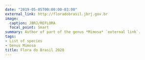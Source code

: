 ```yaml
---
date: "2019-05-05T00:00:00-03:00"
external_link: http://floradobrasil.jbrj.gov.br
image:
  caption: JBRJ/REFLORA
  focal_point: Smart
summary: Author of part of the genus *Mimosa* `external link`.
tags:
- List of species
- Genus Mimosa
title: Flora do Brasil 2020
---
```

